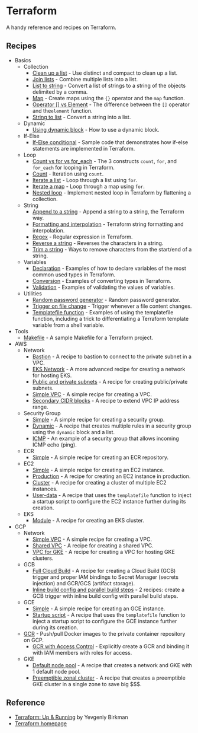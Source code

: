 # Terraform

A handy reference and recipes on Terraform.

## Recipes

* Basics
  * Collection
    * [Clean up a list](basics/collection/clean-up) - Use distinct and compact to clean up a list.
    * [Join lists](basics/collection/join-lists) - Combine multiple lists into a list.  
    * [List to string](basics/collection/list-to-string) - Convert a list of strings to a string of the objects delimited by a comma.
    * [Map](basics/collection/map) - Create maps using the `{}` operator and the `map` function.
    * [Operator \[\] vs Element](basics/collection/operator-element) - The difference between the `[]` operator and  the`element` function.
    * [String to list](basics/collection/string-to-list) - Convert a string into a list.
  * Dynamic
    * [Using dynamic block](basics/dynamic) - How to use a dynamic block.
  * If-Else
    * [If-Else conditional](basics/if-else) - Sample code that demonstrates how if-else statements are implemented in Terraform.  
  * Loop
    * [Count vs for vs for_each](basics/loop) - The 3 constructs `count`, `for`, and `for_each` for looping in Terraform.
    * [Count](basics/loop/count) - Iteration using `count`.
    * [Iterate a list](basics/loop/for) - Loop through a list using `for`.
    * [Iterate a map](basics/loop/for-map) - Loop through a map using `for`.
    * [Nested loop](basics/nested-loop) - Implement nested loop in Terraform by flattening a collection.
  * String
    * [Append to a string](basics/string/append) - Append a string to a string, the Terraform way.
    * [Formatting and interpolation](basics/string/format-n-interpolation) - Terraform string formatting and interpolation.
    * [Regex](basics/string/regex) - Regular expression in Terraform.
    * [Reverse a string](basics/string/reverse) - Reverses the characters in a string.
    * [Trim a string](basics/string/trim) - Ways to remove characters from the start/end of a string.
  * Variables
    * [Declaration](basics/variables/declaration) - Examples of how to declare variables of the most common used types in Terraform.
    * [Conversion](basics/variables/conversion) - Examples of converting types in Terraform.
    * [Validation](basics/variables/validation) - Examples of validating the values of variables. 
  * Utilities
    * [Random password generator](basics/utils/password-generator) - Random password generator.
    * [Trigger on file change](basics/utils/null_resource) - Trigger whenever a file content changes.
    * [Templatefile function](basics/utils/templatefile) - Examples of using the templatefile function, including a trick to differentiating a Terraform template variable from a shell variable.
* Tools
  * [Makefile](tools/makefile) - A sample Makefile for a Terraform project.    
* AWS
  * Network
    * [Bastion](aws/network/bastion) - A recipe to bastion to connect to the private subnet in a VPC.
    * [EKS Network](aws/network/eks-network) - A more advanced recipe for creating a network for hosting EKS.
    * [Public and private subnets](aws/network/public-private-subnets) - A recipe for creating public/private subnets.
    * [Simple VPC](aws/network/simple-vpc) - A simple recipe for creating a VPC.
    * [Secondary CIDR blocks](aws/network/secondary-cidr-blocks) - A recipe to extend VPC IP address range.
  * Security Group
    * [Simple](aws/security-group/simple) - A simple recipe for creating a security group.
    * [Dynamic](aws/security-group/dynamic) - A recipe that creates multiple rules in a security group using the `dynamic` block and a list.
    * [ICMP](aws/security-group/icmp) - An example of a security group that allows incoming ICMP echo (ping).
  * ECR
    * [Simple](aws/ecr/simple) - A simple recipe for creating an ECR repository.          
  * EC2
    * [Simple](aws/ec2/simple) - A simple recipe for creating an EC2 instance.
    * [Production](aws/ec2/production) - A recipe for creating an EC2 instance in production.
    * [Cluster](aws/ec2/cluster) - A recipe for creating a cluster of multiple EC2 instances.
    * [User-data](aws/ec2/user-data) - A recipe that uses the `templatefile` function to inject a startup script to configure the EC2 instance further during its creation.
  * EKS
    * [Module](aws/eks/module) - A recipe for creating an EKS cluster.
* GCP
  * Network
    * [Simple VPC](gcp/network/simple-vpc) - A simple recipe for creating a VPC.
    * [Shared VPC](gcp/network/shared-vpc) - A recipe for creating a shared VPC.
    * [VPC for GKE](gcp/network/gke-network) - A recipe for creating a VPC for hosting GKE clusters.
  * GCB
    * [Full Cloud Build](gcp/gcb/full) - A recipe for creating a Cloud Build (GCB) trigger and proper IAM bindings to Secret Manager (secrets injection) and GCR/GCS (artifact storage).
    * [Inline build config and parallel build steps](gcp/gcb/inline-parallel) - 2 recipes: create a GCB trigger with inline build config with parallel build steps.
  * GCE
    * [Simple](gcp/gce/simple) - A simple recipe for creating an GCE instance.
    * [Startup script](gcp/gce/startup-script) - A recipe that uses the `templatefile` function to inject a startup script to configure the GCE instance further during its creation.
  * [GCR](gcp/gcr) - Push/pull Docker images to the private container repository on GCP.
    * [GCR with Access Control](gcp/gcr/access-control) - Explicitly create a GCR and binding it with IAM members with roles for access.
  * GKE
    * [Default node pool](gcp/gke/default-node-pool) - A recipe that creates a network and GKE with 1 default node pool.
    * [Preemptible zonal cluster](gcp/gke/preemptible-zonal-cluster) - A recipe that creates a preemptible GKE cluster in a single zone to save big $$$.    

## Reference

* [Terraform: Up & Running](https://www.oreilly.com/library/view/terraform-up/9781492046899/) by Yevgeniy Birkman
* [Terraform homepage](https://www.terraform.io/)
